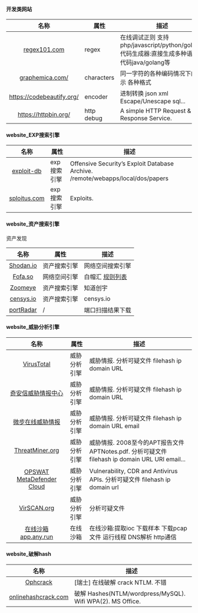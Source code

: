 #### 开发类网站

|名称|属性|描述|
|:-------------:|--|-----|
|[regex101.com](https://regex101.com/)|regex|在线调试正则 支持php/javascript/python/golang. 代码生成器:直接生成多种语言代码java/golang等|
|[graphemica.com/](http://graphemica.com/)|characters|同一字符的各种编码情况下的表示 各种格式|
|https://codebeautify.org/|encoder|进制转换 json xml Escape/Unescape sql...|
|https://httpbin.org/|http debug|A simple HTTP Request & Response Service.|

#### website_EXP搜索引擎

|名称|属性|描述|
|:-------------:|--|-----|
|[exploit-db](https://www.exploit-db.com/)|exp搜索引擎|Offensive Security’s Exploit Database Archive. /remote/webapps/local/dos/papers|
|[sploitus.com](https://sploitus.com/)|exp搜索引擎|Exploits.|

#### website_资产搜索引擎

资产发现

|名称|属性|描述|
|:-------------:|--|-----|
|[Shodan.io](https://www.shodan.io/)|资产搜索引擎|网络空间搜索引擎|
|[Fofa.so](https://fofa.so/)|网络空间引擎|白帽汇 [规则列表](https://fofa.so/library)|
|[Zoomeye](https://www.zoomeye.org/)|资产搜索引擎|知道创宇|
|[censys.io](https://censys.io/ipv4)|资产搜索引擎|censys.io|
|[portRadar](https://portradar.packet.tel/)|/|端口扫描结果下载|


#### website_威胁分析引擎

|名称|属性|描述|
|:-------------:|--|-----|
|[VirusTotal](https://www.virustotal.com/)|威胁分析引擎|威胁情报. 分析可疑文件 filehash ip domain URL|
|[奇安信威胁情报中心](https://ti.qianxin.com/)|威胁分析引擎|威胁情报. 分析可疑文件 filehash ip domain URL|
|[微步在线威胁情报](https://x.threatbook.cn/nodev4/vb4/list)|威胁分析引擎|威胁情报. 分析可疑文件 filehash ip domain URL email|
|[ThreatMiner.org](https://www.threatminer.org/)|威胁分析引擎|威胁情报. 2008至今的APT报告文件APTNotes.pdf. 分析可疑文件 filehash ip domain URL URI email...|
|[OPSWAT MetaDefender Cloud](https://metadefender.opswat.com/)|威胁分析引擎|Vulnerability, CDR and Antivirus APIs. 分析可疑文件 filehash ip domain url|
|[VirSCAN.org](http://virscan.org/)|威胁分析引擎|分析可疑文件|
|[在线沙箱app.any.run](https://app.any.run/tasks/defe1b39-b4b6-4573-ba46-de2c425f670f)|在线沙箱|在线沙箱:提取ioc 下载样本 下载pcap文件 运行线程 DNS解析 http通信|

#### website_破解hash

|名称|描述|
|:-------------:|-----|
|[Ophcrack](https://www.objectif-securite.ch/en/ophcrack.php)|[瑞士] 在线破解 crack NTLM. 不错|
|[onlinehashcrack.com](https://www.onlinehashcrack.com/) |破解 Hashes(NTLM/wordpress/MySQL). Wifi WPA(2). MS Office.|
